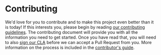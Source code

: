 # Contributing

We'd love for you to contribute and to make this project even better than it is today! If this interests you, please begin by reading [our contributing guidelines](https://github.com/DurandalProject/about/blob/master/CONTRIBUTING.md). The contributing document will provide you with all the information you need to get started. Once you have read that, you will need to also [sign our CLA](http://goo.gl/forms/dI8QDDSyKR) before we can accept a Pull Request from you. More information on the process is included in the [contributor's guide](https://github.com/DurandalProject/about/blob/master/CONTRIBUTING.md).
